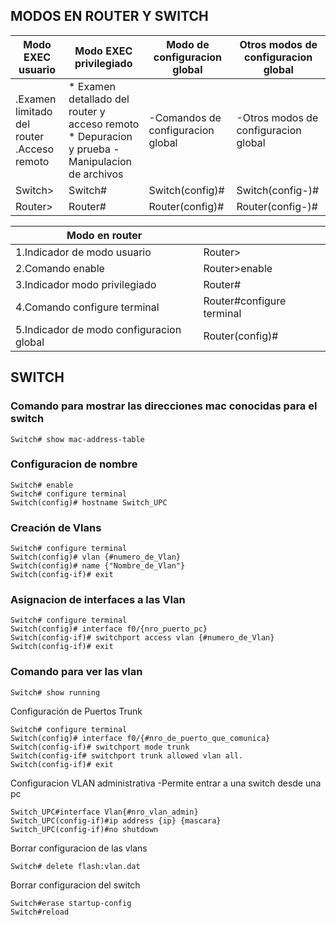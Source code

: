 ## MODOS EN ROUTER Y SWITCH
|Modo EXEC usuario   |Modo EXEC privilegiado |Modo de configuracion global|Otros modos de configuracion global  |
|---|---|---|---|
| .Examen limitado del router .Acceso remoto | * Examen detallado del router y acceso remoto * Depuracion y prueba -Manipulacion de archivos   | -Comandos de configuracion global | -Otros modos de configuracion global| 
| Switch>            | Switch#               | Switch(config)#      | Switch(config-)#      |
| Router>            | Router#               | Router(config)#      | Router(config-)#      |

|Modo en router||
|--|--|
| 1.Indicador de modo usuario|Router>|
| 2.Comando enable|Router>enable|
| 3.Indicador modo privilegiado|Router#|
| 4.Comando configure terminal|Router#configure terminal|
| 5.Indicador de modo configuracion global|Router(config)#|

## SWITCH

### Comando para mostrar las direcciones mac conocidas para el switch
```
Switch# show mac-address-table 
```

### Configuracion de nombre
```
Switch# enable 
Switch# configure terminal 
Switch(config)# hostname Switch_UPC 
```

### Creación de Vlans 
```
Switch# configure terminal 
Switch(config)# vlan {#numero_de_Vlan} 
Switch(config)# name {"Nombre_de_Vlan"} 
Switch(config-if)# exit 
```

### Asignacion de interfaces a las Vlan 
```
Switch# configure terminal 
Switch(config)# interface f0/{nro_puerto_pc} 
Switch(config-if)# switchport access vlan {#numero_de_Vlan} 
Switch(config-if)# exit 
```

### Comando para ver las vlan
```
Switch# show running
```

Configuración de Puertos Trunk 
```
Switch# configure terminal 
Switch(config)# interface f0/{#nro_de_puerto_que_comunica} 
Switch(config-if)# switchport mode trunk 
Switch(config-if# switchport trunk allowed vlan all. 
Switch(config-if)# exit 
```

Configuracion VLAN administrativa
-Permite entrar a una switch desde una pc
```
Switch_UPC#interface Vlan{#nro_vlan_admin}
Switch_UPC(config-if)#ip address {ip} {mascara} 
Switch_UPC(config-if)#no shutdown 
```

Borrar configuracion de las vlans
```
Switch# delete flash:vlan.dat
```

Borrar configuracion del switch
```
Switch#erase startup-config
Switch#reload
```
